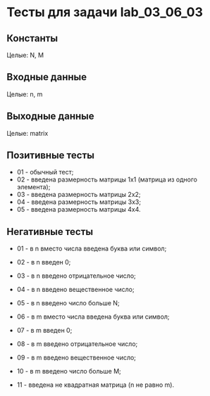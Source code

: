 # Тесты для задачи lab_03_06_03

## Константы
Целые: N, M

## Входные данные
Целые: n, m

## Выходные данные
Целые: matrix

## Позитивные тесты
- 01 - обычный тест;
- 02 - введена размерность матрицы 1x1 (матрица из одного элемента);
- 03 - введена размерность матрицы 2x2;
- 04 - введена размерность матрицы 3x3;
- 05 - введена размерность матрицы 4x4.

## Негативные тесты
- 01 - в n вместо числа введена буква или символ;
- 02 - в n введен 0;
- 03 - в n введено отрицательное число;
- 04 - в n введено вещественное число;
- 05 - в n введено число больше N;

- 06 - в m вместо числа введена буква или символ;
- 07 - в m введен 0;
- 08 - в m введено отрицательное число;
- 09 - в m введено вещественное число;
- 10 - в m введено число больше M;

- 11 - введена не квадратная матрица (n не равно m).